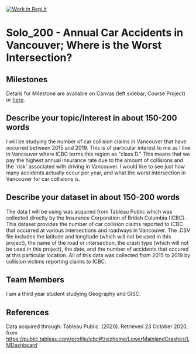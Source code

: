 [![Work in Repl.it](https://classroom.github.com/assets/work-in-replit-14baed9a392b3a25080506f3b7b6d57f295ec2978f6f33ec97e36a161684cbe9.svg)](https://classroom.github.com/online_ide?assignment_repo_id=311312&assignment_repo_type=GroupAssignmentRepo)
# Solo_200 - Annual Car Accidents in Vancouver; Where is the Worst Intersection?


## Milestones

Details for Milestone are available on Canvas (left sidebar, Course Project) or [here](https://firas.moosvi.com/courses/data301/project/milestone01.html).

## Describe your topic/interest in about 150-200 words

I will be studying the number of car collision claims in Vancouver that have occurred between 2015 and 2019. This is of particular interest to me as I live in Vancouver where ICBC terms this region as "class D." This means that we pay the highest annual insurance rate due to the amount of collisions and the 'risk' associated with driving in Vancouver. I would like to see just how many accidents actually occur per year, and what the worst intersection in Vancouver for car collisions is. 

## Describe your dataset in about 150-200 words

The data I will be using was acquired from Tableau Public which was collected direclty by the Insurance Corporation of British Columbia (ICBC). This dataset provides the number of car collision claims reported to ICBC that occurred at various intersections and roadways in Vancouver. The .CSV file includes the latitude and longitude (which will not be used in this project), the name of the road or intersection, the crash type (which will not be used in this project), the date, and the number of accidents that occured at this particular location. All of this data was collected from 2015 to 2019 by collision victims reporting claims to ICBC.

## Team Members

I am a third year student studying Geography and GISC.


## References

Data acquired through:
Tableau Public. (2020). Retrieved 23 October 2020, from https://public.tableau.com/profile/icbc#!/vizhome/LowerMainlandCrashes/LMDashboard

